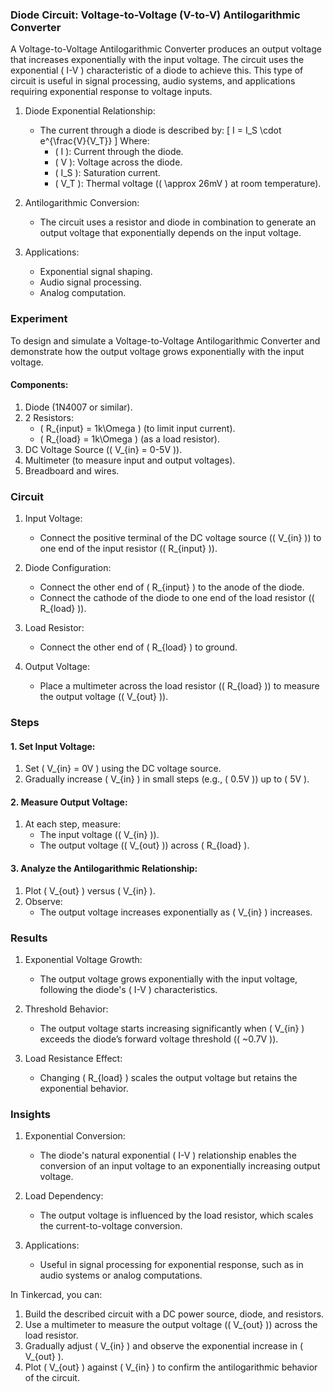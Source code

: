 ### Diode Circuit: Voltage-to-Voltage (V-to-V) Antilogarithmic Converter

A Voltage-to-Voltage Antilogarithmic Converter produces an output voltage that increases exponentially with the input voltage. The circuit uses the exponential \( I-V \) characteristic of a diode to achieve this. This type of circuit is useful in signal processing, audio systems, and applications requiring exponential response to voltage inputs.

1. Diode Exponential Relationship:
   - The current through a diode is described by:
     \[
     I = I_S \cdot e^{\frac{V}{V_T}}
     \]
     Where:
     - \( I \): Current through the diode.
     - \( V \): Voltage across the diode.
     - \( I_S \): Saturation current.
     - \( V_T \): Thermal voltage (\( \approx 26mV \) at room temperature).

2. Antilogarithmic Conversion:
   - The circuit uses a resistor and diode in combination to generate an output voltage that exponentially depends on the input voltage.

3. Applications:
   - Exponential signal shaping.
   - Audio signal processing.
   - Analog computation.

### Experiment

To design and simulate a Voltage-to-Voltage Antilogarithmic Converter and demonstrate how the output voltage grows exponentially with the input voltage.

#### Components:
1. Diode (1N4007 or similar).
2. 2 Resistors:
   - \( R_{input} = 1k\Omega \) (to limit input current).
   - \( R_{load} = 1k\Omega \) (as a load resistor).
3. DC Voltage Source (\( V_{in} = 0-5V \)).
4. Multimeter (to measure input and output voltages).
5. Breadboard and wires.

### Circuit

1. Input Voltage:
   - Connect the positive terminal of the DC voltage source (\( V_{in} \)) to one end of the input resistor (\( R_{input} \)).

2. Diode Configuration:
   - Connect the other end of \( R_{input} \) to the anode of the diode.
   - Connect the cathode of the diode to one end of the load resistor (\( R_{load} \)).

3. Load Resistor:
   - Connect the other end of \( R_{load} \) to ground.

4. Output Voltage:
   - Place a multimeter across the load resistor (\( R_{load} \)) to measure the output voltage (\( V_{out} \)).

### Steps

#### 1. Set Input Voltage:
1. Set \( V_{in} = 0V \) using the DC voltage source.
2. Gradually increase \( V_{in} \) in small steps (e.g., \( 0.5V \)) up to \( 5V \).

#### 2. Measure Output Voltage:
1. At each step, measure:
   - The input voltage (\( V_{in} \)).
   - The output voltage (\( V_{out} \)) across \( R_{load} \).

#### 3. Analyze the Antilogarithmic Relationship:
1. Plot \( V_{out} \) versus \( V_{in} \).
2. Observe:
   - The output voltage increases exponentially as \( V_{in} \) increases.

### Results

1. Exponential Voltage Growth:
   - The output voltage grows exponentially with the input voltage, following the diode's \( I-V \) characteristics.

2. Threshold Behavior:
   - The output voltage starts increasing significantly when \( V_{in} \) exceeds the diode’s forward voltage threshold (\( ~0.7V \)).

3. Load Resistance Effect:
   - Changing \( R_{load} \) scales the output voltage but retains the exponential behavior.

### Insights

1. Exponential Conversion:
   - The diode's natural exponential \( I-V \) relationship enables the conversion of an input voltage to an exponentially increasing output voltage.

2. Load Dependency:
   - The output voltage is influenced by the load resistor, which scales the current-to-voltage conversion.

3. Applications:
   - Useful in signal processing for exponential response, such as in audio systems or analog computations.

In Tinkercad, you can:
1. Build the described circuit with a DC power source, diode, and resistors.
2. Use a multimeter to measure the output voltage (\( V_{out} \)) across the load resistor.
3. Gradually adjust \( V_{in} \) and observe the exponential increase in \( V_{out} \).
4. Plot \( V_{out} \) against \( V_{in} \) to confirm the antilogarithmic behavior of the circuit.
